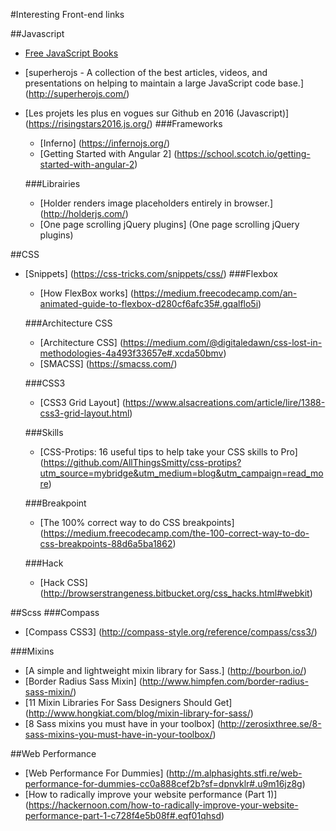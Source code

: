 #Interesting Front-end links

##Javascript
- [Free JavaScript Books](https://medium.com/web-development-zone/free-javascript-books-8383ff79576a#.4iqn72x2r)
- [superherojs -  A collection of the best articles, videos, and presentations on helping to maintain a large JavaScript code base.] (http://superherojs.com/)
- [Les projets les plus en vogues sur Github en 2016 (Javascript)] (https://risingstars2016.js.org/)
	###Frameworks
	- [Inferno] (https://infernojs.org/)
	- [Getting Started with Angular 2] (https://school.scotch.io/getting-started-with-angular-2)

	###Librairies
	- [Holder renders image placeholders entirely in browser.] (http://holderjs.com/)
	- [One page scrolling jQuery plugins] (One page scrolling jQuery plugins)

##CSS
- [Snippets] (https://css-tricks.com/snippets/css/)
	###Flexbox
	- [How FlexBox works] (https://medium.freecodecamp.com/an-animated-guide-to-flexbox-d280cf6afc35#.gqalflo5i)
	
	###Architecture CSS
	- [Architecture CSS] (https://medium.com/@digitaledawn/css-lost-in-methodologies-4a493f33657e#.xcda50bmv)
	- [SMACSS] (https://smacss.com/)

	###CSS3
	- [CSS3 Grid Layout] (https://www.alsacreations.com/article/lire/1388-css3-grid-layout.html)
	
	###Skills
	- [CSS-Protips: 16 useful tips to help take your CSS skills to Pro] (https://github.com/AllThingsSmitty/css-protips?utm_source=mybridge&utm_medium=blog&utm_campaign=read_more)
	
	###Breakpoint
	- [The 100% correct way to do CSS breakpoints] (https://medium.freecodecamp.com/the-100-correct-way-to-do-css-breakpoints-88d6a5ba1862)
	
	###Hack
	- [Hack CSS] (http://browserstrangeness.bitbucket.org/css_hacks.html#webkit)

##Scss
###Compass
- [Compass CSS3] (http://compass-style.org/reference/compass/css3/)

###Mixins
- [A simple and lightweight mixin library for Sass.] (http://bourbon.io/)
- [Border Radius Sass Mixin] (http://www.himpfen.com/border-radius-sass-mixin/)
- [11 Mixin Libraries For Sass Designers Should Get] (http://www.hongkiat.com/blog/mixin-library-for-sass/)
- [8 Sass mixins you must have in your toolbox] (http://zerosixthree.se/8-sass-mixins-you-must-have-in-your-toolbox/)

##Web Performance
- [Web Performance For Dummies] (http://m.alphasights.stfi.re/web-performance-for-dummies-cc0a888cef2b?sf=dpnvklr#.u9m16jz8g)
- [How to radically improve your website performance (Part 1)] (https://hackernoon.com/how-to-radically-improve-your-website-performance-part-1-c728f4e5b08f#.eqf01qhsd)